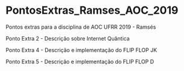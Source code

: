 # PontosExtras_Ramses_AOC_2019
Pontos extras para a disciplina de AOC UFRR 2019 - Ramsés

Ponto Extra 2 - Descrição sobre Internet Quântica

Ponto Extra 4 - Descrição e implementação do FLIP FLOP JK

Ponto Extra 5 - Descrição e implementação do FLIP FLOP D
